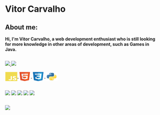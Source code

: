 # Vitor Carvalho

<div>
  <h2 style="alight: center;">About me:</h2>
  <p><strong>Hi, I'm Vitor Carvalho, a web development enthusiast who is still looking for more knowledge in other areas of development, such as Games in Java.</strong></p>
</div>

## 

<div>
  <a href="https://github.com/VitorCarvalho0">
  <img height="180em" src="https://github-readme-stats.vercel.app/api?username=VitorCarvalhoo&show_icons=true&theme=dracula&include_all_commits=true&count_private=true"/>
  <img height="180em" src="https://github-readme-stats.vercel.app/api/top-langs/?username=VitorCarvalhoo&layout=compact&langs_count=7&theme=dracula"/>
</div>
 
<div style="display: inline_block"><br>
  <img align="center" alt="Vitor-Javascript" height="30" width="40" src="https://raw.githubusercontent.com/devicons/devicon/master/icons/javascript/javascript-plain.svg">
  <img align="center" alt="Vitor-HTML" height="30" width="40" src="https://raw.githubusercontent.com/devicons/devicon/master/icons/html5/html5-original.svg">
  <img align="center" alt="Vitor-CSS" height="30" width="40" src="https://raw.githubusercontent.com/devicons/devicon/master/icons/css3/css3-original.svg">
  <img align="center" alt="Vitor-Python" height="30" width="40" src="https://raw.githubusercontent.com/devicons/devicon/master/icons/python/python-original.svg">
</div>
  
##
  
<div> 
  <a href="" target="_blank"><img src="https://img.shields.io/badge/YouTube-FF0000?style=for-the-badge&logo=youtube&logoColor=white" target="_blank"></a>
 	<a href="https://www.twitch.tv/strokesgg" target="_blank"><img src="https://img.shields.io/badge/Twitch-9146FF?style=for-the-badge&logo=twitch&logoColor=white" target="_blank"></a>
  <a href="https://discord.gg/" target="_blank"><img src="https://img.shields.io/badge/Discord-7289DA?style=for-the-badge&logo=discord&logoColor=white" target="_blank"></a> 
  <a href = "vitorgcarvalho216@gmail.com"><img src="https://img.shields.io/badge/-Gmail-%23333?style=for-the-badge&logo=gmail&logoColor=white" target="_blank"></a>
  <a href="https://www.linkedin.com/in/" target="_blank"><img src="https://img.shields.io/badge/-LinkedIn-%230077B5?style=for-the-badge&logo=linkedin&logoColor=white" target="_blank"></a> 
</div>

 ##
  
<img height="30em" src="https://img.shields.io/static/v1?label=Overview&message=VitorCarvalho0&color=informational&style=for-the-badged&logo=GitHub">
